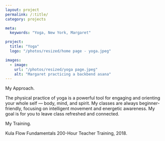 ```yaml
---
layout: project
permalink: /:title/
category: projects

meta:
  keywords: "Yoga, New York, Margaret"

project:
  title: "Yoga"
  logo: "/photos/resized/home page - yoga.jpeg"

images:
  - image:
    url: "/photos/resized/yoga page.jpeg"
    alt: "Margaret practicing a backbend asana"
---
```

<div>
<p></p>

<span class="h2">My Approach.</span>
<p>The physical practice of yoga is a powerful tool for engaging and orienting your whole self — body, mind, and spirit. My classes are always beginner-friendly, focusing on intelligent movement and energetic awareness. My goal is for you to leave class refreshed and connected.</p>

<span class="h2">My Training.</span>
<p>Kula Flow Fundamentals 200-Hour Teacher Training, 2018.</p>

</div>
